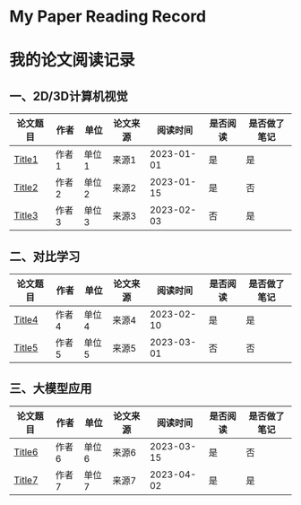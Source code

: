 # My Paper Reading Record

# 我的论文阅读记录

## 一、2D/3D计算机视觉

| 论文题目 | 作者 | 单位 | 论文来源 | 阅读时间 | 是否阅读 | 是否做了笔记 |
|----------|------|------|----------|----------|---------|--------------|
| [Title1](链接1) | 作者1 | 单位1 | 来源1    | 2023-01-01 | 是     | 是           |
| [Title2](链接2) | 作者2 | 单位2 | 来源2    | 2023-01-15 | 是     | 否           |
| [Title3](链接3) | 作者3 | 单位3 | 来源3    | 2023-02-03 | 否     | 是           |

## 二、对比学习

| 论文题目 | 作者 | 单位 | 论文来源 | 阅读时间 | 是否阅读 | 是否做了笔记 |
|----------|------|------|----------|----------|---------|--------------|
| [Title4](链接4) | 作者4 | 单位4 | 来源4    | 2023-02-10 | 是     | 是           |
| [Title5](链接5) | 作者5 | 单位5 | 来源5    | 2023-03-01 | 否     | 否           |

## 三、大模型应用

| 论文题目 | 作者 | 单位 | 论文来源 | 阅读时间 | 是否阅读 | 是否做了笔记 |
|----------|------|------|----------|----------|---------|--------------|
| [Title6](链接6) | 作者6 | 单位6 | 来源6    | 2023-03-15 | 是     | 否           |
| [Title7](链接7) | 作者7 | 单位7 | 来源7    | 2023-04-02 | 是     | 是           |


